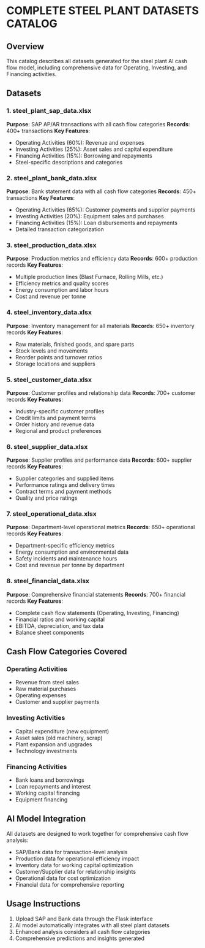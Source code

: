 # COMPLETE STEEL PLANT DATASETS CATALOG

## Overview
This catalog describes all datasets generated for the steel plant AI cash flow model, including comprehensive data for Operating, Investing, and Financing activities.

## Datasets

### 1. steel_plant_sap_data.xlsx
**Purpose**: SAP AP/AR transactions with all cash flow categories
**Records**: 400+ transactions
**Key Features**:
- Operating Activities (60%): Revenue and expenses
- Investing Activities (25%): Asset sales and capital expenditure
- Financing Activities (15%): Borrowing and repayments
- Steel-specific descriptions and categories

### 2. steel_plant_bank_data.xlsx
**Purpose**: Bank statement data with all cash flow categories
**Records**: 450+ transactions
**Key Features**:
- Operating Activities (65%): Customer payments and supplier payments
- Investing Activities (20%): Equipment sales and purchases
- Financing Activities (15%): Loan disbursements and repayments
- Detailed transaction categorization

### 3. steel_production_data.xlsx
**Purpose**: Production metrics and efficiency data
**Records**: 600+ production records
**Key Features**:
- Multiple production lines (Blast Furnace, Rolling Mills, etc.)
- Efficiency metrics and quality scores
- Energy consumption and labor hours
- Cost and revenue per tonne

### 4. steel_inventory_data.xlsx
**Purpose**: Inventory management for all materials
**Records**: 650+ inventory records
**Key Features**:
- Raw materials, finished goods, and spare parts
- Stock levels and movements
- Reorder points and turnover ratios
- Storage locations and suppliers

### 5. steel_customer_data.xlsx
**Purpose**: Customer profiles and relationship data
**Records**: 700+ customer records
**Key Features**:
- Industry-specific customer profiles
- Credit limits and payment terms
- Order history and revenue data
- Regional and product preferences

### 6. steel_supplier_data.xlsx
**Purpose**: Supplier profiles and performance data
**Records**: 600+ supplier records
**Key Features**:
- Supplier categories and supplied items
- Performance ratings and delivery times
- Contract terms and payment methods
- Quality and price ratings

### 7. steel_operational_data.xlsx
**Purpose**: Department-level operational metrics
**Records**: 650+ operational records
**Key Features**:
- Department-specific efficiency metrics
- Energy consumption and environmental data
- Safety incidents and maintenance hours
- Cost and revenue per tonne by department

### 8. steel_financial_data.xlsx
**Purpose**: Comprehensive financial statements
**Records**: 700+ financial records
**Key Features**:
- Complete cash flow statements (Operating, Investing, Financing)
- Financial ratios and working capital
- EBITDA, depreciation, and tax data
- Balance sheet components

## Cash Flow Categories Covered

### Operating Activities
- Revenue from steel sales
- Raw material purchases
- Operating expenses
- Customer and supplier payments

### Investing Activities
- Capital expenditure (new equipment)
- Asset sales (old machinery, scrap)
- Plant expansion and upgrades
- Technology investments

### Financing Activities
- Bank loans and borrowings
- Loan repayments and interest
- Working capital financing
- Equipment financing

## AI Model Integration
All datasets are designed to work together for comprehensive cash flow analysis:
- SAP/Bank data for transaction-level analysis
- Production data for operational efficiency impact
- Inventory data for working capital optimization
- Customer/Supplier data for relationship insights
- Operational data for cost optimization
- Financial data for comprehensive reporting

## Usage Instructions
1. Upload SAP and Bank data through the Flask interface
2. AI model automatically integrates with all steel plant datasets
3. Enhanced analysis considers all cash flow categories
4. Comprehensive predictions and insights generated
